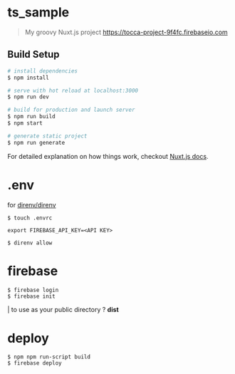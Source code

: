 # ts_sample

> My groovy Nuxt.js project
https://tocca-project-9f4fc.firebaseio.com

## Build Setup

``` bash
# install dependencies
$ npm install

# serve with hot reload at localhost:3000
$ npm run dev

# build for production and launch server
$ npm run build
$ npm start

# generate static project
$ npm run generate
```

For detailed explanation on how things work, checkout [Nuxt.js docs](https://nuxtjs.org).

# .env

for [direnv/direnv](https://github.com/direnv/direnv)

```
$ touch .envrc
```

```
export FIREBASE_API_KEY=<API KEY>
```

```
$ direnv allow
```

# firebase

```
$ firebase login
$ firebase init
```

| to use as your public directory ? **dist**

# deploy

```
$ npm npm run-script build
$ firebase deploy
```
